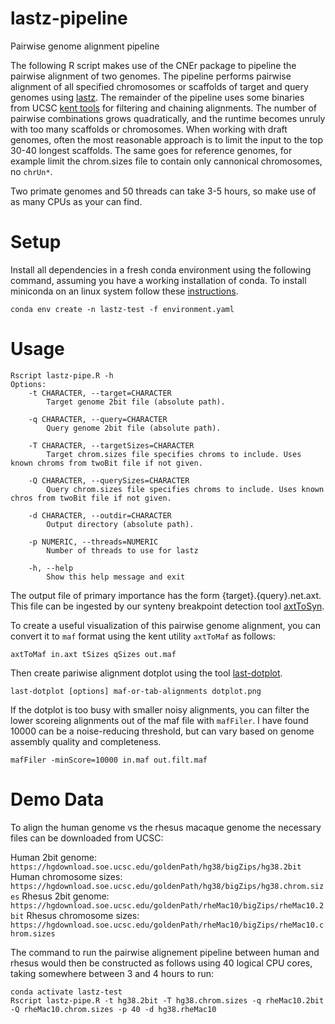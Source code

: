 # lastz-pipeline

Pairwise genome alignment pipeline

The following R script makes use of the CNEr package to pipeline the pairwise alignment of two genomes. The pipeline performs pairwise alignment of all specified chromosomes or scaffolds of target and query genomes using [lastz](https://www.bx.psu.edu/~rsharris/lastz/). The remainder of the pipeline uses some binaries from UCSC [kent tools](https://hgdownload.cse.ucsc.edu/admin/exe/linux.x86_64.v369/) for filtering and chaining alignments. The number of pairwise combinations grows quadratically, and the runtime becomes unruly with too many scaffolds or chromosomes. When working with draft genomes, often the most reasonable approach is to limit the input to the top 30-40 longest scaffolds. The same goes for reference genomes, for example limit the chrom.sizes file to contain only cannonical chromosomes, no `chrUn*`. 

Two primate genomes and 50 threads can take 3-5 hours, so make use of as many CPUs as your can find.

# Setup

Install all dependencies in a fresh conda environment using the following command, assuming you have a working installation of conda. To install miniconda on an linux system follow these [instructions](https://docs.conda.io/en/latest/miniconda.html).

```
conda env create -n lastz-test -f environment.yaml
```

# Usage

```
Rscript lastz-pipe.R -h
Options:
	-t CHARACTER, --target=CHARACTER
		Target genome 2bit file (absolute path).

	-q CHARACTER, --query=CHARACTER
		Query genome 2bit file (absolute path).

	-T CHARACTER, --targetSizes=CHARACTER
		Target chrom.sizes file specifies chroms to include. Uses known chroms from twoBit file if not given.

	-Q CHARACTER, --querySizes=CHARACTER
		Query chrom.sizes file specifies chroms to include. Uses known chros from twoBit file if not given.

	-d CHARACTER, --outdir=CHARACTER
		Output directory (absolute path).

	-p NUMERIC, --threads=NUMERIC
		Number of threads to use for lastz

	-h, --help
		Show this help message and exit
```


The output file of primary importance has the form {target}.{query}.net.axt. This file can be ingested by our synteny breakpoint detection tool [axtToSyn](https://github.com/carbonelab/axtToSyn).

To create a useful visualization of this pairwise genome alignment, you can convert it to `maf` format using the kent utility `axtToMaf` as follows:

```
axtToMaf in.axt tSizes qSizes out.maf
```

Then create pariwise alignment dotplot using the tool [last-dotplot](https://github.com/lpryszcz/last/blob/master/scripts/last-dotplot). 

```
last-dotplot [options] maf-or-tab-alignments dotplot.png
```

If the dotplot is too busy with smaller noisy alignments, you can filter the lower scoreing alignments out of the maf file with `mafFiler`. I have found 10000 can be a noise-reducing threshold, but can vary based on genome assembly quality and completeness.

```
mafFiler -minScore=10000 in.maf out.filt.maf
```


# Demo Data

To align the human genome vs the rhesus macaque genome the necessary files can be downloaded from UCSC:

Human 2bit genome: `https://hgdownload.soe.ucsc.edu/goldenPath/hg38/bigZips/hg38.2bit`
Human chromosome sizes: `https://hgdownload.soe.ucsc.edu/goldenPath/hg38/bigZips/hg38.chrom.sizes`
Rhesus 2bit genome: `https://hgdownload.soe.ucsc.edu/goldenPath/rheMac10/bigZips/rheMac10.2bit`
Rhesus chromosome sizes: `https://hgdownload.soe.ucsc.edu/goldenPath/rheMac10/bigZips/rheMac10.chrom.sizes`

The command to run the pairwise alignement pipeline between human and rhesus would then be constructed as follows using 40 logical CPU cores, taking somewhere between 3 and 4 hours to run:

```
conda activate lastz-test
Rscript lastz-pipe.R -t hg38.2bit -T hg38.chrom.sizes -q rheMac10.2bit -Q rheMac10.chrom.sizes -p 40 -d hg38.rheMac10
```



